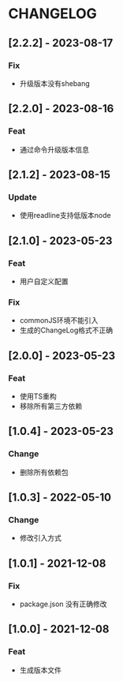 # CHANGELOG

## [2.2.2] - 2023-08-17

### Fix

- 升级版本没有shebang

## [2.2.0] - 2023-08-16

### Feat

- 通过命令升级版本信息

## [2.1.2] - 2023-08-15

### Update

- 使用readline支持低版本node

## [2.1.0] - 2023-05-23

### Feat

- 用户自定义配置

### Fix

- commonJS环境不能引入
- 生成的ChangeLog格式不正确

## [2.0.0] - 2023-05-23

### Feat

- 使用TS重构
- 移除所有第三方依赖

## [1.0.4] - 2023-05-23

### Change

- 删除所有依赖包

## [1.0.3] - 2022-05-10

### Change

- 修改引入方式

## [1.0.1] - 2021-12-08

### Fix

- package.json 没有正确修改

## [1.0.0] - 2021-12-08

### Feat

- 生成版本文件
